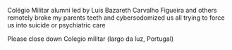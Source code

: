 Colégio Militar alumni led by Luis Bazareth Carvalho Figueira and others remotely broke my parents teeth and cybersodomized us all trying to force us into suicide or psychiatric care

Please close down Colegio militar (largo da luz, Portugal)